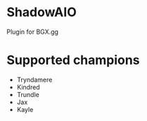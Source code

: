 # ShadowAIO
Plugin for BGX.gg

# Supported champions
- Tryndamere
- Kindred
- Trundle
- Jax
- Kayle
